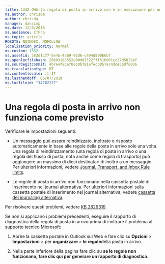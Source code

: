 ```yaml
---
title: 1332 OWA-la regola di posta in arrivo non è in esecuzione per una cassetta postale
ms.author: chrisda
author: chrisda
manager: dansimp
ms.date: 12/8/2018
ms.audience: ITPro
ms.topic: article
ROBOTS: NOINDEX, NOFOLLOW
localization_priority: Normal
ms.custom: 1332
ms.assetid: 383d1c77-5e4b-4a69-92d6-c404d890b6b7
ms.openlocfilehash: 28b03183552e00dd2522fff51b061cc27d5032ef
ms.sourcegitcommit: 4b7e478ce700c0b781efec3857ac4dce5bdf00c6
ms.translationtype: MT
ms.contentlocale: it-IT
ms.lasthandoff: 06/07/2019
ms.locfileid: "34762227"
---
```

# <a name="an-inbox-rule-doesnt-work-as-expected"></a>Una regola di posta in arrivo non funziona come previsto

Verificare le impostazioni seguenti:

- Un messaggio può essere reindirizzato, inoltrato o risposto automaticamente in base alle regole della posta in arrivo solo una volta. Una regola di reindirizzamento (una regola di posta in arrivo o una regola del flusso di posta, nota anche come regola di trasporto) può aggiungere un massimo di dieci destinatari di inoltro a un messaggio. Per ulteriori informazioni, vedere [Journal, Transport, and Inbox Rule limits](https://docs.microsoft.com/office365/servicedescriptions/exchange-online-service-description/exchange-online-limits).

- Le regole di posta in arrivo non funzionano nella cassetta postale di inserimento nel journal alternativa. Per ulteriori informazioni sulla cassetta postale di inserimento nel journal alternativa, vedere [cassetta del journaling alternativa](https://docs.microsoft.com/Exchange/security-and-compliance/journaling/journaling#alternate-journaling-mailbox).

Per risolvere questi problemi, vedere [KB 2829319](https://support.microsoft.com/kb/2829319).

Se non si applicano i problemi precedenti, eseguire il rapporto di diagnostica della regola di posta in arrivo prima di inoltrare il problema al supporto tecnico Microsoft:

1. Aprire la cassetta postale in Outlook sul Web e fare clic su **Opzioni** \> **Impostazioni** \> per **organizzare** \> **le regole**della posta in arrivo.

2. Nella parte inferiore della pagina fare clic su **se le regole non funzionano, fare clic qui per generare un rapporto di diagnostica**.
